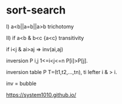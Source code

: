 # sort-search


I) a<b||a=b||a>b trichotomy 

II) if a<b & b<c {a<c} transitivity

if i<j & ai>aj => inv(ai,aj)

inversion  P  i,j 1<=i<j<=n  P[i]>P[j].

inversion table P  T=(t1,t2,…,tn),  ti lefter  i & > i.

inv = bubble

https://system1010.github.io/

